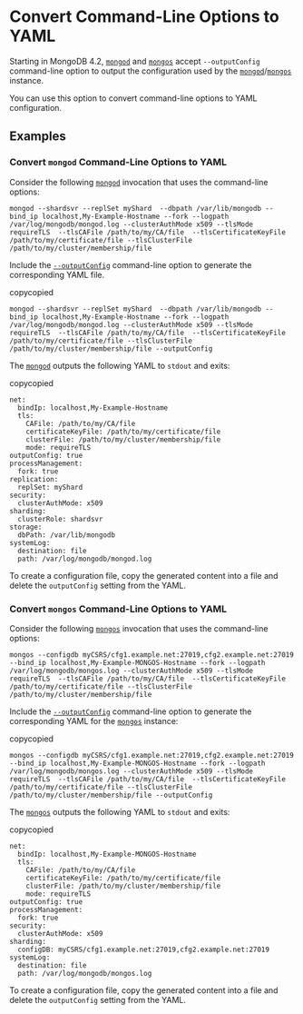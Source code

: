 # Convert Command-Line Options to YAML

Starting in MongoDB 4.2, [`mongod`](https://docs.mongodb.com/master/reference/program/mongod/#bin.mongod) and [`mongos`](https://docs.mongodb.com/master/reference/program/mongos/#bin.mongos) accept `--outputConfig` command-line option to output the configuration used by the [`mongod`](https://docs.mongodb.com/master/reference/program/mongod/#bin.mongod)/[`mongos`](https://docs.mongodb.com/master/reference/program/mongos/#bin.mongos) instance.

You can use this option to convert command-line options to YAML configuration.

## Examples

### Convert `mongod` Command-Line Options to YAML

Consider the following [`mongod`](https://docs.mongodb.com/master/reference/program/mongod/#bin.mongod) invocation that uses the command-line options:

```
mongod --shardsvr --replSet myShard  --dbpath /var/lib/mongodb --bind_ip localhost,My-Example-Hostname --fork --logpath /var/log/mongodb/mongod.log --clusterAuthMode x509 --tlsMode requireTLS  --tlsCAFile /path/to/my/CA/file  --tlsCertificateKeyFile /path/to/my/certificate/file --tlsClusterFile /path/to/my/cluster/membership/file
```

Include the [`--outputConfig`](https://docs.mongodb.com/master/reference/program/mongod/#cmdoption-mongod-outputconfig) command-line option to generate the corresponding YAML file.

copycopied

```
mongod --shardsvr --replSet myShard  --dbpath /var/lib/mongodb --bind_ip localhost,My-Example-Hostname --fork --logpath /var/log/mongodb/mongod.log --clusterAuthMode x509 --tlsMode requireTLS  --tlsCAFile /path/to/my/CA/file  --tlsCertificateKeyFile /path/to/my/certificate/file --tlsClusterFile /path/to/my/cluster/membership/file --outputConfig
```

The [`mongod`](https://docs.mongodb.com/master/reference/program/mongod/#bin.mongod) outputs the following YAML to `stdout` and exits:

copycopied

```
net:
  bindIp: localhost,My-Example-Hostname
  tls:
    CAFile: /path/to/my/CA/file
    certificateKeyFile: /path/to/my/certificate/file
    clusterFile: /path/to/my/cluster/membership/file
    mode: requireTLS
outputConfig: true
processManagement:
  fork: true
replication:
  replSet: myShard
security:
  clusterAuthMode: x509
sharding:
  clusterRole: shardsvr
storage:
  dbPath: /var/lib/mongodb
systemLog:
  destination: file
  path: /var/log/mongodb/mongod.log
```

To create a configuration file, copy the generated content into a file and delete the `outputConfig` setting from the YAML.

### Convert `mongos` Command-Line Options to YAML

Consider the following [`mongos`](https://docs.mongodb.com/master/reference/program/mongos/#bin.mongos) invocation that uses the command-line options:

```
mongos --configdb myCSRS/cfg1.example.net:27019,cfg2.example.net:27019 --bind_ip localhost,My-Example-MONGOS-Hostname --fork --logpath /var/log/mongodb/mongos.log --clusterAuthMode x509 --tlsMode requireTLS  --tlsCAFile /path/to/my/CA/file  --tlsCertificateKeyFile /path/to/my/certificate/file --tlsClusterFile /path/to/my/cluster/membership/file
```

Include the [`--outputConfig`](https://docs.mongodb.com/master/reference/program/mongos/#cmdoption-mongos-outputconfig) command-line option to generate the corresponding YAML for the [`mongos`](https://docs.mongodb.com/master/reference/program/mongos/#bin.mongos) instance:

copycopied

```
mongos --configdb myCSRS/cfg1.example.net:27019,cfg2.example.net:27019 --bind_ip localhost,My-Example-MONGOS-Hostname --fork --logpath /var/log/mongodb/mongos.log --clusterAuthMode x509 --tlsMode requireTLS  --tlsCAFile /path/to/my/CA/file  --tlsCertificateKeyFile /path/to/my/certificate/file --tlsClusterFile /path/to/my/cluster/membership/file --outputConfig
```

The [`mongos`](https://docs.mongodb.com/master/reference/program/mongos/#bin.mongos) outputs the following YAML to `stdout` and exits:

copycopied

```
net:
  bindIp: localhost,My-Example-MONGOS-Hostname
  tls:
    CAFile: /path/to/my/CA/file
    certificateKeyFile: /path/to/my/certificate/file
    clusterFile: /path/to/my/cluster/membership/file
    mode: requireTLS
outputConfig: true
processManagement:
  fork: true
security:
  clusterAuthMode: x509
sharding:
  configDB: myCSRS/cfg1.example.net:27019,cfg2.example.net:27019
systemLog:
  destination: file
  path: /var/log/mongodb/mongos.log
```

To create a configuration file, copy the generated content into a file and delete the `outputConfig` setting from the YAML.
